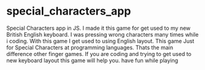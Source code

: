 # special_characters_app
Special Characters app in JS.
I made it this game for get used to my new British English keyboard. 
I was pressing wrong characters many times while i coding.
 With this game I get used to using English layout.
 This game Just for Special Characters at programming languages. Thats the main difference other finger games.
 If you are coding and trying to get used to new keyboard layout this game will help you.
 have fun while playing

